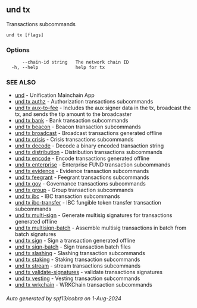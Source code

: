 ## und tx

Transactions subcommands

```
und tx [flags]
```

### Options

```
      --chain-id string   The network chain ID
  -h, --help              help for tx
```

### SEE ALSO

* [und](und.md)	 - Unification Mainchain App
* [und tx authz](und_tx_authz.md)	 - Authorization transactions subcommands
* [und tx aux-to-fee](und_tx_aux-to-fee.md)	 - Includes the aux signer data in the tx, broadcast the tx, and sends the tip amount to the broadcaster
* [und tx bank](und_tx_bank.md)	 - Bank transaction subcommands
* [und tx beacon](und_tx_beacon.md)	 - Beacon transaction subcommands
* [und tx broadcast](und_tx_broadcast.md)	 - Broadcast transactions generated offline
* [und tx crisis](und_tx_crisis.md)	 - Crisis transactions subcommands
* [und tx decode](und_tx_decode.md)	 - Decode a binary encoded transaction string
* [und tx distribution](und_tx_distribution.md)	 - Distribution transactions subcommands
* [und tx encode](und_tx_encode.md)	 - Encode transactions generated offline
* [und tx enterprise](und_tx_enterprise.md)	 - Enterprise FUND transaction subcommands
* [und tx evidence](und_tx_evidence.md)	 - Evidence transaction subcommands
* [und tx feegrant](und_tx_feegrant.md)	 - Feegrant transactions subcommands
* [und tx gov](und_tx_gov.md)	 - Governance transactions subcommands
* [und tx group](und_tx_group.md)	 - Group transaction subcommands
* [und tx ibc](und_tx_ibc.md)	 - IBC transaction subcommands
* [und tx ibc-transfer](und_tx_ibc-transfer.md)	 - IBC fungible token transfer transaction subcommands
* [und tx multi-sign](und_tx_multi-sign.md)	 - Generate multisig signatures for transactions generated offline
* [und tx multisign-batch](und_tx_multisign-batch.md)	 - Assemble multisig transactions in batch from batch signatures
* [und tx sign](und_tx_sign.md)	 - Sign a transaction generated offline
* [und tx sign-batch](und_tx_sign-batch.md)	 - Sign transaction batch files
* [und tx slashing](und_tx_slashing.md)	 - Slashing transaction subcommands
* [und tx staking](und_tx_staking.md)	 - Staking transaction subcommands
* [und tx stream](und_tx_stream.md)	 - stream transactions subcommands
* [und tx validate-signatures](und_tx_validate-signatures.md)	 - validate transactions signatures
* [und tx vesting](und_tx_vesting.md)	 - Vesting transaction subcommands
* [und tx wrkchain](und_tx_wrkchain.md)	 - WRKChain transaction subcommands

###### Auto generated by spf13/cobra on 1-Aug-2024
